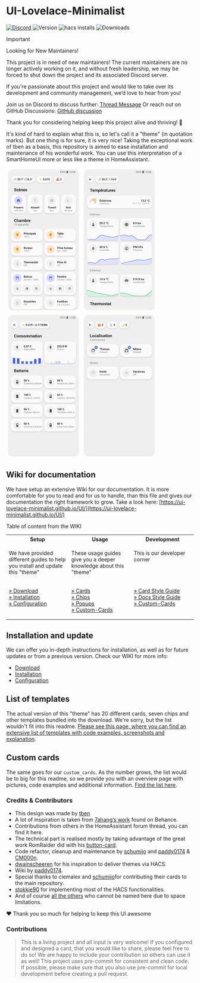 # UI-Lovelace-Minimalist

[![Discord](https://badgen.net/discord/online-members/TPXg9b7GfR)](https://discord.gg/TPXg9b7GfR)
![Version](https://img.shields.io/github/v/release/UI-Lovelace-Minimalist/UI)
![hacs installs](https://img.shields.io/endpoint.svg?url=https%3A%2F%2Flauwbier.nl%2Fhacs%2Fui_lovelace_minimalist)
![Downloads](https://img.shields.io/github/downloads/UI-Lovelace-Minimalist/UI/total)

> [!IMPORTANT]
> Looking for New Maintainers!
> 
> This project is in need of new maintainers! The current maintainers are no longer actively working on it, and without fresh leadership, we may be forced to shut down the project and its associated Discord server.
> 
> If you're passionate about this project and would like to take over its development and community management, we’d love to hear from you!
> 
> Join us on Discord to discuss further: [Thread Message](https://discord.com/channels/923363055444832296/928986459975876668/1314292139139534979)
> Or reach out on GitHub Discussions: [GitHub discussion](https://github.com/UI-Lovelace-Minimalist/UI/discussions/1560)
> 
> Thank you for considering helping keep this project alive and thriving! 🙌

It's kind of hard to explain what this is, so let's call it a "theme" (in quotation marks). But one thing is for sure, it is very nice! Taking the exceptional work of tben as a basis, this repository is aimed to ease installation and maintenance of his wonderful work. You can use this interpretation of a SmartHomeUI more or less like a theme in HomeAssistant.

<img src="https://raw.githubusercontent.com/UI-Lovelace-Minimalist/UI/main/docs/assets/img/example_home.png" width="200"> <img src="https://raw.githubusercontent.com/UI-Lovelace-Minimalist/UI/main/docs/assets/img/example_temperature.png" width="200"> <img src="https://raw.githubusercontent.com/UI-Lovelace-Minimalist/UI/main/docs/assets/img/example_consumption.png" width="200"> <img src="https://raw.githubusercontent.com/UI-Lovelace-Minimalist/UI/main/docs/assets/img/example_localisation.png" width="200">

## Wiki for documentation

We have setup an extensive Wiki for our documentation. It is more comfortable for you to read and for us to handle, than this file and gives our documentation the right framework to grow.
Take a look here: [https://ui-lovelace-minimalist.github.io/UI/](https://ui-lovelace-minimalist.github.io/UI/)

Table of content from the WIKI
<br>
<table>
<tr>
<th style="width: 33%;">Setup</th>
<th style="width: 33%;">Usage</th>
<th style="width: 33%;">Development</th>
</tr>
<tr>
  <td style="vertical-align: top;">
    <p>We have provided different guides to help you install and update this "theme"</p>
  </td>
  <td style="vertical-align: top;">
    <p>These usage guides give you a deeper knowledge about this "theme"</p>
  </td>
  <td style="vertical-align: top;">
    <p>This is our developer corner</p>
  </td>
<tr>
<td style="vertical-align: top;">
  <p>
    <a href="https://ui-lovelace-minimalist.github.io/UI/setup/download/">&raquo;&nbsp;Download</a><br>
    <a href="https://ui-lovelace-minimalist.github.io/UI/setup/installation/">&raquo;&nbsp;Installation</a><br>
    <a href="https://ui-lovelace-minimalist.github.io/UI/setup/configuration/">&raquo;&nbsp;Configuration</a><br>
  </p>
</td>
<td style="vertical-align: top;">
  <p>
    <a href="https://ui-lovelace-minimalist.github.io/UI/usage/cards/card_battery/">&raquo;&nbsp;Cards</a><br>
    <a href="https://ui-lovelace-minimalist.github.io/UI/usage/chips/chip_alarm/">&raquo;&nbsp;Chips</a><br>
    <a href="https//ui-lovelace-minimalist.github.io/UI/usage/popups/popup_light/">&raquo;&nbsp;Popups</a><br>
    <a href="https://ui-lovelace-minimalist.github.io/UI/usage/custom_cards/custom_card_bar_card/">&raquo;&nbsp;Custom-Cards</a><br>
  </p>
</td>
<td style="vertical-align: top;">
  <p>
    <a href="https://ui-lovelace-minimalist.github.io/UI/development/card_style_guide/">&raquo;&nbsp;Card Style Guide</a><br>
    <a href="https://ui-lovelace-minimalist.github.io/UI/development/docs_style_guide/">&raquo;&nbsp;Docs Style Guide</a><br>
    <a href="https://ui-lovelace-minimalist.github.io/UI/development/custom_cards/">&raquo;&nbsp;Custom-Cards</a><br>
  </p>
</td>
</tr>
</table>

## Installation and update

We can offer you in-depth instructions for installation, as well as for future updates or from a previous version. Check our WIKI for more info:

- [Download](https://ui-lovelace-minimalist.github.io/UI/setup/download/)
- [Installation](https://ui-lovelace-minimalist.github.io/UI/setup/installation/)
- [Configuration](https://ui-lovelace-minimalist.github.io/UI/setup/configuration/)

## List of templates

The actual version of this "theme" has 20 different cards, seven chips and other templates bundled into the download. We're sorry, but the list wouldn't fit into this readme. [Please see this page, where you can find an extensive list of templates with code examples, screenshots and explanation](https://ui-lovelace-minimalist.github.io/UI/usage/cards/card_battery/).

## Custom cards

The same goes for our `custom_cards`. As the number grows, the list would be to big for this readme, so we provide you with an overview page with pictures, code examples and additional information. [Find the list here](https://ui-lovelace-minimalist.github.io/UI/usage/custom_cards/custom_card_bar_card/).

### Credits & Contributors

- This design was made by [tben](https://community.home-assistant.io/u/tben/summary)
- A lot of inspiration is taken from [7ahang’s work](https://www.behance.net/gallery/88433905/Redesign-Smart-Home) found on Behance.
- Contributions from others in the HomeAssistant forum thread, you can find it here.
- The technical part is realised mostly by taking advantage of the great work RomRaider did with his [button-card](https://github.com/custom-cards/button-card).
- Code refactor, cleanup and maintenance by [schumijo](https://github.com/schumijo) and [paddy0174](https://github.com/Paddy0174) & [CM000n](https://github.com/CM000n).
- [dwainscheeren](https://github.com/dwainscheeren) for his inspiration to deliver themes via HACS.
- Wiki by [paddy0174](https://github.com/Paddy0174).
- Special thanks to clemalex and [schumijo](https://github.com/schumijo)for contributing their cards to the main repository.
- [stokkie90](https://github.com/stokkie90) for implementing most of the HACS functionalities.
- And of course [all the others](https://github.com/UI-Lovelace-Minimalist/UI/graphs/contributors) who cannot be named here due to space limitations.

❤️ Thank you so much for helping to keep this UI awesome

### Contributions

>This is a living project and all input is very welcome! If you configured and designed  a card, that you would like to share, please feel free to do so! We are happy to include your contribution so others can use it as well!
This project uses pre-commit for consistent and clean code. If possible, please make sure that you also use pre-commit for local development before creating a pull request.
